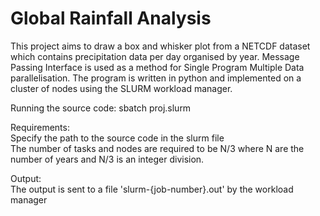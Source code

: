 # Global Rainfall Analysis

This project aims to draw a box and whisker plot from a NETCDF dataset which contains precipitation data per day organised by year. Message Passing Interface is used as a method for Single Program Multiple Data parallelisation. The program is written in python and implemented on a cluster of nodes using the SLURM workload manager. 

Running the source code:
sbatch proj.slurm

Requirements:\
Specify the path to the source code in the slurm file\
The number of tasks and nodes are required to be N/3 where N are the number of years and N/3 is an integer division.

Output:\
The output is sent to a file 'slurm-{job-number}.out' by the workload manager
